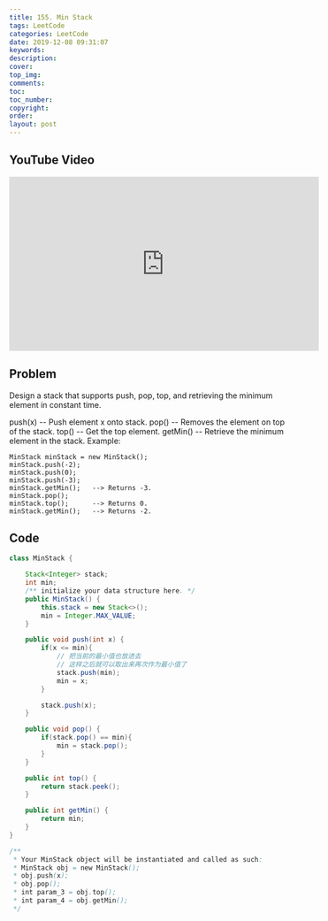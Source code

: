 ```yaml
---
title: 155. Min Stack
tags: LeetCode
categories: LeetCode
date: 2019-12-08 09:31:07
keywords:
description:
cover:
top_img:
comments:
toc:
toc_number:
copyright:
order:
layout: post
---
```


## YouTube Video

<iframe width="560" height="315" src="https://www.youtube.com/embed/oE8zkEBNxN8" frameborder="0" allow="accelerometer; autoplay; encrypted-media; gyroscope; picture-in-picture" allowfullscreen></iframe>

## Problem

Design a stack that supports push, pop, top, and retrieving the minimum element in constant time.

push(x) -- Push element x onto stack.
pop() -- Removes the element on top of the stack.
top() -- Get the top element.
getMin() -- Retrieve the minimum element in the stack.
Example:

```
MinStack minStack = new MinStack();
minStack.push(-2);
minStack.push(0);
minStack.push(-3);
minStack.getMin();   --> Returns -3.
minStack.pop();
minStack.top();      --> Returns 0.
minStack.getMin();   --> Returns -2.
```

## Code

```java
class MinStack {

    Stack<Integer> stack;
    int min;
    /** initialize your data structure here. */
    public MinStack() {
        this.stack = new Stack<>();
        min = Integer.MAX_VALUE;
    }

    public void push(int x) {
        if(x <= min){
            // 把当前的最小值也放进去
            // 这样之后就可以取出来再次作为最小值了
            stack.push(min);
            min = x;
        }

        stack.push(x);
    }

    public void pop() {
        if(stack.pop() == min){
            min = stack.pop();
        }
    }

    public int top() {
        return stack.peek();
    }

    public int getMin() {
        return min;
    }
}

/**
 * Your MinStack object will be instantiated and called as such:
 * MinStack obj = new MinStack();
 * obj.push(x);
 * obj.pop();
 * int param_3 = obj.top();
 * int param_4 = obj.getMin();
 */
```
